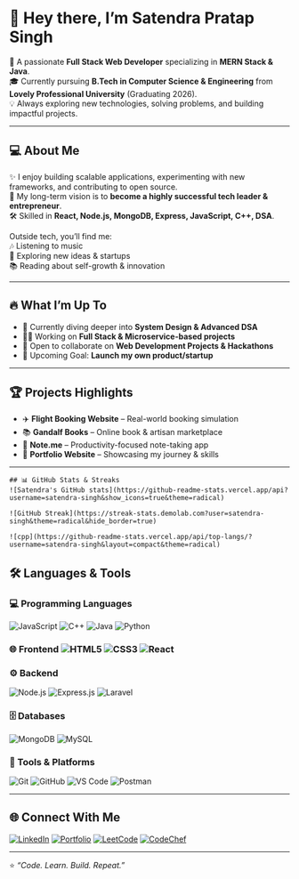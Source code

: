 # 👋 Hey there, I’m Satendra Pratap Singh  

🚀 A passionate **Full Stack Web Developer** specializing in **MERN Stack & Java**.  
🎓 Currently pursuing **B.Tech in Computer Science & Engineering** from **Lovely Professional University** (Graduating 2026).  
💡 Always exploring new technologies, solving problems, and building impactful projects.  

---

## 💻 About Me  
✨ I enjoy building scalable applications, experimenting with new frameworks, and contributing to open source.  
🎯 My long-term vision is to **become a highly successful tech leader & entrepreneur**.  
🛠️ Skilled in **React, Node.js, MongoDB, Express, JavaScript, C++, DSA**.  

Outside tech, you’ll find me:  
🎶 Listening to music  
🧭 Exploring new ideas & startups  
📚 Reading about self-growth & innovation  

---

## 🔥 What I’m Up To  
- 🌱 Currently diving deeper into **System Design & Advanced DSA**  
- 👨‍💻 Working on **Full Stack & Microservice-based projects**  
- 🤝 Open to collaborate on **Web Development Projects & Hackathons**  
- 🚀 Upcoming Goal: **Launch my own product/startup**  

---

## 🏆 Projects Highlights  
- ✈️ **Flight Booking Website** – Real-world booking simulation  
- 📚 **Gandalf Books** – Online book & artisan marketplace  
- 📝 **Note.me** – Productivity-focused note-taking app  
- 💼 **Portfolio Website** – Showcasing my journey & skills  

---
```
## 📊 GitHub Stats & Streaks  
![Satendra's GitHub stats](https://github-readme-stats.vercel.app/api?username=satendra-singh&show_icons=true&theme=radical)  

![GitHub Streak](https://streak-stats.demolab.com?user=satendra-singh&theme=radical&hide_border=true)  

![cpp](https://github-readme-stats.vercel.app/api/top-langs/?username=satendra-singh&layout=compact&theme=radical)
```

## 🛠️ Languages & Tools  

### 💻 Programming Languages  
![JavaScript](https://img.shields.io/badge/JavaScript-323330?style=for-the-badge&logo=javascript&logoColor=F7DF1E)  ![C++](https://img.shields.io/badge/C++-00599C?style=for-the-badge&logo=c%2B%2B&logoColor=white)  ![Java](https://img.shields.io/badge/Java-ED8B00?style=for-the-badge&logo=java&logoColor=white)  ![Python](https://img.shields.io/badge/Python-3776AB?style=for-the-badge&logo=python&logoColor=white)  

### 🌐 Frontend  ![HTML5](https://img.shields.io/badge/HTML5-E34F26?style=for-the-badge&logo=html5&logoColor=white)  ![CSS3](https://img.shields.io/badge/CSS3-1572B6?style=for-the-badge&logo=css3&logoColor=white)  ![React](https://img.shields.io/badge/React-20232A?style=for-the-badge&logo=react&logoColor=61DAFB)  

### ⚙️ Backend  
![Node.js](https://img.shields.io/badge/Node.js-43853D?style=for-the-badge&logo=node-dot-js&logoColor=white)  ![Express.js](https://img.shields.io/badge/Express.js-404D59?style=for-the-badge)  ![Laravel](https://img.shields.io/badge/Laravel-FF2D20?style=for-the-badge&logo=laravel&logoColor=white)  

### 🗄️ Databases  
![MongoDB](https://img.shields.io/badge/MongoDB-4EA94B?style=for-the-badge&logo=mongodb&logoColor=white)  ![MySQL](https://img.shields.io/badge/MySQL-005C84?style=for-the-badge&logo=mysql&logoColor=white)  

### 🔧 Tools & Platforms  
![Git](https://img.shields.io/badge/Git-F05033?style=for-the-badge&logo=git&logoColor=white)  ![GitHub](https://img.shields.io/badge/GitHub-181717?style=for-the-badge&logo=github&logoColor=white)  ![VS Code](https://img.shields.io/badge/VS%20Code-007ACC?style=for-the-badge&logo=visual-studio-code&logoColor=white)  ![Postman](https://img.shields.io/badge/Postman-FF6C37?style=for-the-badge&logo=postman&logoColor=white)  


---

## 🌐 Connect With Me  
[![LinkedIn](https://img.shields.io/badge/LinkedIn-0A66C2?style=for-the-badge&logo=linkedin&logoColor=white)](https://www.linkedin.com/in/satendrapratap/)  [![Portfolio](https://img.shields.io/badge/Portfolio-000000?style=for-the-badge&logo=web&logoColor=white)](https://satendrasingh-1.github.io/portfolio-/)  [![LeetCode](https://img.shields.io/badge/LeetCode-FFA116?style=for-the-badge&logo=leetcode&logoColor=black)](https://leetcode.com/u/satendra_pratap_singh/)  [![CodeChef](https://img.shields.io/badge/CodeChef-5B4638?style=for-the-badge&logo=codechef&logoColor=white)](https://www.codechef.com/users/satendrapratap)  

---

⭐️ *“Code. Learn. Build. Repeat.”*  


<!--
**satendrasingh-1/satendrasingh-1** is a ✨ _special_ ✨ repository because its `README.md` (this file) appears on your GitHub profile.

Here are some ideas to get you started:

- 🔭 I’m currently working on ...
- 🌱 I’m currently learning ...
- 👯 I’m looking to collaborate on ...
- 🤔 I’m looking for help with ...
- 💬 Ask me about ...
- 📫 How to reach me: ...
- 😄 Pronouns: ...
- ⚡ Fun fact: ...
-->


